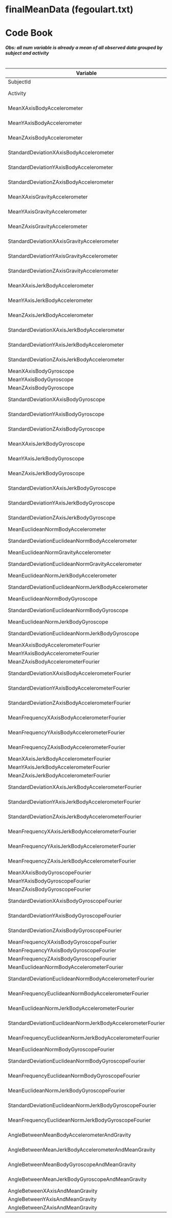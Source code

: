 # finalMeanData (fegoulart.txt)
# Code Book

##### Obs: all num variable is already a mean of all observed data grouped by subject and activity
#
| Variable                                                   | Type | Description |
|------------------------------------------------------------|:----:|-------------|
| SubjectId                                                  |int|Identification of each observed subject (person)|
| Activity                                                   |chr|Activity that the subject was doing in the observation|                 
| MeanXAxisBodyAccelerometer                                 |num|Mean Body X Axis observation from Accelerometer |
| MeanYAxisBodyAccelerometer                                 |num| Mean Body Y Axis observation from Accelerometer |
| MeanZAxisBodyAccelerometer                                 |num| Mean Body Z Axis observation from Accelerometer |
| StandardDeviationXAxisBodyAccelerometer                    |num| Mean Body X Axis Standard Deviation from Accelerometer |
| StandardDeviationYAxisBodyAccelerometer                    |num| Mean Body Y Axis Standard Deviation from Accelerometer|
| StandardDeviationZAxisBodyAccelerometer                    |num|Mean Body Z Axis Standard Deviation from Accelerometer|
| MeanXAxisGravityAccelerometer                              |num|Mean Gravity X Axis observation from Accelerometer|
| MeanYAxisGravityAccelerometer                              |num| Mean Gravity Y Axis observation from Accelerometer |
| MeanZAxisGravityAccelerometer                              |num| Mean Gravity Z Axis observation from Accelerometer |
| StandardDeviationXAxisGravityAccelerometer                 |num| Mean Gravity X Axis Standard Deviation from accelerometer|
| StandardDeviationYAxisGravityAccelerometer                 |num| Mean Gravity Y Axis Standard Deviation from accelerometer|
| StandardDeviationZAxisGravityAccelerometer                 |num| Mean Gravity Z Axis Standard Deviation from accelerometer|
| MeanXAxisJerkBodyAccelerometer                             |num| Mean Body X Axis Jerk observation from accelerometer|
| MeanYAxisJerkBodyAccelerometer                             |num| Mean Body Y Axis Jerk observation from accelerometer|
| MeanZAxisJerkBodyAccelerometer                             |num| Mean Body Z Axis Jerk observation from accelerometer|
| StandardDeviationXAxisJerkBodyAccelerometer                |num| Mean Body X Axis Jerk Standard Deviation observation from accelerometer|
| StandardDeviationYAxisJerkBodyAccelerometer                |num| Mean Body Y Axis Jerk Standard Deviation observation from accelerometer|
| StandardDeviationZAxisJerkBodyAccelerometer                |num| Mean Body Z Axis Jerk Standard Deviation observation from accelerometer|
| MeanXAxisBodyGyroscope                                     |num| Mean Body X Axis observation from Gyroscope|
| MeanYAxisBodyGyroscope                                     |num| Mean Body Y Axis observation from Gyroscope|
| MeanZAxisBodyGyroscope                                     |num| Mean Body Z Axis observation from Gyroscope|
| StandardDeviationXAxisBodyGyroscope                        |num| Mean Body X Axis Standard Deviation from Gyroscope|
| StandardDeviationYAxisBodyGyroscope                        |num|Mean Body Y Axis Standard Deviation from Gyroscope|
| StandardDeviationZAxisBodyGyroscope                        |num|Mean Body Z Axis Standard Deviation from Gyroscope|
| MeanXAxisJerkBodyGyroscope                                 |num|Mean Body X Axis Jerk observation from Gyroscope|
| MeanYAxisJerkBodyGyroscope                                 |num|Mean Body Y Axis Jerk observation from Gyroscope|
| MeanZAxisJerkBodyGyroscope                                 |num|Mean Body Z Axis Jerk observation from Gyroscope|
| StandardDeviationXAxisJerkBodyGyroscope                    |num|Mean Body X Axis Jerk Standard Deviation observation from Gyroscope|
| StandardDeviationYAxisJerkBodyGyroscope                    |num|Mean Body Y Axis Jerk Standard Deviation observation from Gyroscope|
| StandardDeviationZAxisJerkBodyGyroscope                    |num|Mean Body Z Axis Jerk Standard Deviation observation from Gyroscope|
| MeanEuclideanNormBodyAccelerometer                         |num|Mean Euclidean Norm Body from Accelerometer |
| StandardDeviationEuclideanNormBodyAccelerometer            |num|Mean Euclidean Norm Standard Deviation from Accelerometer|
| MeanEuclideanNormGravityAccelerometer                      |num|Mean Euclidean Norm Gravity from accelerometer|
| StandardDeviationEuclideanNormGravityAccelerometer         |num|Mean Standard Deviation Euclidean Norm Gravity Accelerometer|
| MeanEuclideanNormJerkBodyAccelerometer                     |num|Mean Euclidean Norm Jerk Body Accelerometer|
| StandardDeviationEuclideanNormJerkBodyAccelerometer        |num|Mean Standard Deviation Euclidean Norm Jerk Body Accelerometer|
| MeanEuclideanNormBodyGyroscope                             |num|Mean Euclidean Norm Body Gyroscope|
| StandardDeviationEuclideanNormBodyGyroscope                |num|Mean Standard Deviation Euclidean Norm Body Gyroscope|
| MeanEuclideanNormJerkBodyGyroscope                         |num|Mean Euclidean Norm Jerk Body Gyroscope|
| StandardDeviationEuclideanNormJerkBodyGyroscope            |num|Mean Standard Deviation Euclidean Norm Jerk Body from Gyroscope|
| MeanXAxisBodyAccelerometerFourier                          |num|Mean MeanXAxisBodyAccelerometerFourier|
| MeanYAxisBodyAccelerometerFourier                          |num|Mean MeanYAxisBodyAccelerometerFourier|
| MeanZAxisBodyAccelerometerFourier                          |num|Mean MeanZAxisBodyAccelerometerFourier|
| StandardDeviationXAxisBodyAccelerometerFourier             |num|Mean StandardDeviationXAxisBodyAccelerometerFourier|
| StandardDeviationYAxisBodyAccelerometerFourier             |num|Mean StandardDeviationYAxisBodyAccelerometerFourier|
| StandardDeviationZAxisBodyAccelerometerFourier             |num|Mean StandardDeviationZAxisBodyAccelerometerFourier|
| MeanFrequencyXAxisBodyAccelerometerFourier                 |num|Mean Frequency X Axis Body Accelerometer Fourier|
| MeanFrequencyYAxisBodyAccelerometerFourier                 |num|Mean Frequency Y Axis Body Accelerometer Fourier|
| MeanFrequencyZAxisBodyAccelerometerFourier                 |num|Mean Frequency Z Axis Body Accelerometer Fourier|
| MeanXAxisJerkBodyAccelerometerFourier                      |num|Mean X Axis Jerk Body Accelerometer Fourier|
| MeanYAxisJerkBodyAccelerometerFourier                      |num|Mean Y Axis Jerk Body Accelerometer Fourier|
| MeanZAxisJerkBodyAccelerometerFourier                      |num|Mean Z Axis Jerk Body Accelerometer Fourier|
| StandardDeviationXAxisJerkBodyAccelerometerFourier         |num|Mean Standard Deviation X Axis Jerk Body Accelerometer Fourier|
| StandardDeviationYAxisJerkBodyAccelerometerFourier         |num|Mean Standard Deviation Y Axis Jerk Body Accelerometer Fourier|
| StandardDeviationZAxisJerkBodyAccelerometerFourier         |num|Mean Standard Deviation Z Axis Jerk Body Accelerometer Fourier|
| MeanFrequencyXAxisJerkBodyAccelerometerFourier             |num|Mean Frequency X Axis Jerk Body Accelerometer Fourier|
| MeanFrequencyYAxisJerkBodyAccelerometerFourier             |num|Mean Frequency Y Axis Jerk Body Accelerometer Fourier  |
| MeanFrequencyZAxisJerkBodyAccelerometerFourier             |num|Mean Frequency Z Axis Jerk Body Accelerometer Fourier|
| MeanXAxisBodyGyroscopeFourier                              |num|Mean X Axis Body Gyroscope Fourie|
| MeanYAxisBodyGyroscopeFourier                              |num|Mean Y Axis Body Gyroscope Fourier|
| MeanZAxisBodyGyroscopeFourier                              |num|Mean Z Axis Body Gyroscope Fourier|
| StandardDeviationXAxisBodyGyroscopeFourier                 |num|Mean Standard Deviation X Axis Body Gyroscope Fourier|
| StandardDeviationYAxisBodyGyroscopeFourier                 |num|Mean Standard Deviation Y Axis Body Gyroscope Fourier|
| StandardDeviationZAxisBodyGyroscopeFourier                 |num|Mean Standard Deviation Z Axis Body Gyroscope Fourier|
| MeanFrequencyXAxisBodyGyroscopeFourier                     |num|Mean Frequency X Axis Body Gyroscope Fourier|
| MeanFrequencyYAxisBodyGyroscopeFourier                     |num|Mean Frequency Y Axis Body Gyroscope Fourier|
| MeanFrequencyZAxisBodyGyroscopeFourier                     |num|Mean Frequency Z Axis Body Gyroscope Fourier|
| MeanEuclideanNormBodyAccelerometerFourier                  |num|Mean Euclidean Norm Body Accelerometer Fourier|
| StandardDeviationEuclideanNormBodyAccelerometerFourier     |num|Mean Standard Deviation Euclidean Norm Body Accelerometer Fourier|
| MeanFrequencyEuclideanNormBodyAccelerometerFourier         |num|Mean Frequency Euclidean Norm Body Accelerometer Fourier|
| MeanEuclideanNormJerkBodyAccelerometerFourier              |num|Mean Euclidean Norm Jerk Body Accelerometer Fourier|
| StandardDeviationEuclideanNormJerkBodyAccelerometerFourier |num|Mean Standard Deviation Euclidean Norm Jerk Body Accelerometer Fourier|
| MeanFrequencyEuclideanNormJerkBodyAccelerometerFourier     |num|Mean Frequency Euclidean Norm Jerk Body Accelerometer Fourier|
| MeanEuclideanNormBodyGyroscopeFourier                      |num|Mean Euclidean Norm Body Gyroscope Fourier|
| StandardDeviationEuclideanNormBodyGyroscopeFourier         |num|Mean Standard Deviation Euclidean Norm Body Gyroscope Fourier|
| MeanFrequencyEuclideanNormBodyGyroscopeFourier             |num|Mean Frequency Euclidean Norm Body Gyroscope Fourier|
| MeanEuclideanNormJerkBodyGyroscopeFourier                  |num|Mean Euclidean Norm Jerk Body Gyroscope Fourier|
| StandardDeviationEuclideanNormJerkBodyGyroscopeFourier     |num|Mean Standard Deviation Euclidean Norm Jerk Body Gyroscope Fourier|
| MeanFrequencyEuclideanNormJerkBodyGyroscopeFourier         |num|Mean Frequency Euclidean Norm Jerk Body Gyroscope Fourier |
| AngleBetweenMeanBodyAccelerometerAndGravity                |num|Mean angle between mean mean body accelerometer and gravity |
| AngleBetweenMeanJerkBodyAccelerometerAndMeanGravity        |num|Mean angle between Mean Jerk Body Accelerometer and Mean Gravity|
| AngleBetweenMeanBodyGyroscopeAndMeanGravity                |num|Mean Angle Between Mean Body Gyroscope And MeanGravity |
| AngleBetweenMeanJerkBodyGyroscopeAndMeanGravity            |num|Mean Angle Between Mean Jerk Body Gyroscope And Mean Gravity   |
| AngleBetweenXAxisAndMeanGravity                            |num|Mean Angle Between X Axis And Mean Gravity|
| AngleBetweenYAxisAndMeanGravity                            |num|Mean Angle Between Y Axis And Mean Gravity|
| AngleBetweenZAxisAndMeanGravity                            |num|Mean Angle Between Z Axis And Mean Gravity|








